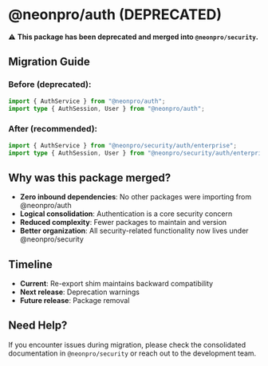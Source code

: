 # @neonpro/auth (DEPRECATED)

⚠️ **This package has been deprecated and merged into `@neonpro/security`.**

## Migration Guide

### Before (deprecated):

```typescript
import { AuthService } from "@neonpro/auth";
import type { AuthSession, User } from "@neonpro/auth";
```

### After (recommended):

```typescript
import { AuthService } from "@neonpro/security/auth/enterprise";
import type { AuthSession, User } from "@neonpro/security/auth/enterprise";
```

## Why was this package merged?

- **Zero inbound dependencies**: No other packages were importing from @neonpro/auth
- **Logical consolidation**: Authentication is a core security concern
- **Reduced complexity**: Fewer packages to maintain and version
- **Better organization**: All security-related functionality now lives under @neonpro/security

## Timeline

- **Current**: Re-export shim maintains backward compatibility
- **Next release**: Deprecation warnings
- **Future release**: Package removal

## Need Help?

If you encounter issues during migration, please check the consolidated documentation in `@neonpro/security` or reach out to the development team.
